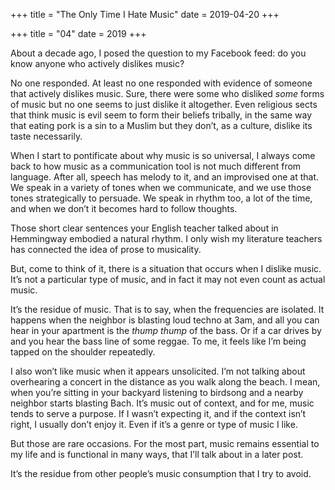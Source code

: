 +++
title = "The Only Time I Hate Music"
date = 2019-04-20
+++

+++
title = "04"
date = 2019
+++

About a decade ago, I posed the question to my Facebook feed: do you know anyone who actively dislikes music?

No one responded. At least no one responded with evidence of someone that actively dislikes music. Sure, there were some who disliked _some_ forms of music but no one seems to just dislike it altogether. Even religious sects that think music is evil seem to form their beliefs tribally, in the same way that eating pork is a sin to a Muslim but they don’t, as a culture, dislike its taste necessarily.

When I start to pontificate about why music is so universal, I always come back to how music as a communication tool is not much different from language. After all, speech has melody to it, and an improvised one at that. We speak in a variety of tones when we communicate, and we use those tones strategically to persuade. We speak in rhythm too, a lot of the time, and when we don’t it becomes hard to follow thoughts. 

Those short clear sentences your English teacher talked about in Hemmingway embodied a natural rhythm. I only wish my literature teachers has connected the idea of prose to musicality. 

But, come to think of it, there is a situation that occurs when I dislike music. It’s not a particular type of music, and in fact it may not even count as actual music. 

It’s the residue of music. That is to say, when the frequencies are isolated. It happens when the neighbor is blasting loud techno at 3am, and all you can hear in your apartment is the _thump thump_ of the bass. Or if a car drives by and you hear the bass line of some reggae. To me, it feels like I’m being tapped on the shoulder repeatedly.

I also won’t like music when it appears unsolicited. I’m not talking about overhearing a concert in the distance as you walk along the beach. I mean, when you’re sitting in your backyard listening to birdsong and a nearby neighbor starts blasting Bach. It’s music out of context, and for me, music tends to serve a purpose. If I wasn’t expecting it, and if the context isn’t right, I usually don’t enjoy it. Even if it’s a genre or type of music I like.

But those are rare occasions. For the most part, music remains essential to my life and is functional in many ways, that I’ll talk about in a later post.

It’s the residue from other people’s music consumption that I try to avoid.